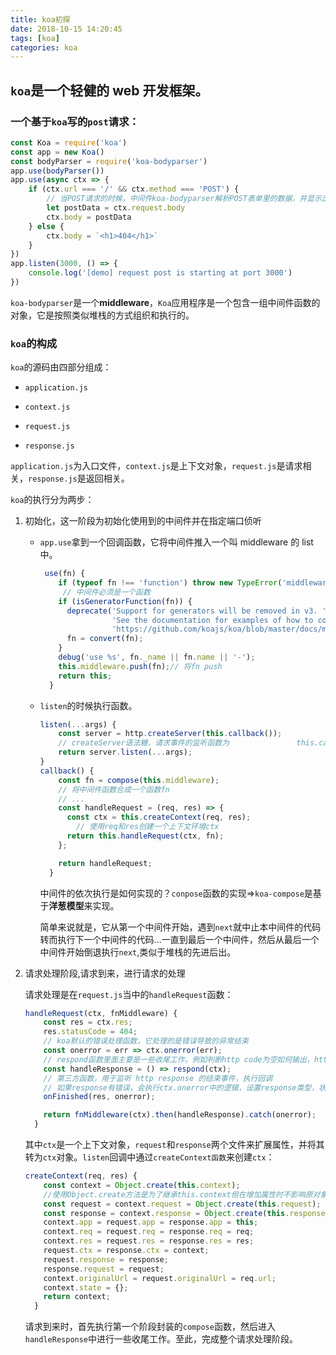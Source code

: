 ```yaml
---
title: koa初探
date: 2018-10-15 14:20:45
tags: [koa]
categories: koa
---
```




## `koa`是一个轻健的 web 开发框架。

### 一个基于`koa`写的`post`请求：

```js
const Koa = require('koa')
const app = new Koa()
const bodyParser = require('koa-bodyparser')
app.use(bodyParser())
app.use(async ctx => {
    if (ctx.url === '/' && ctx.method === 'POST') {
        // 当POST请求的时候，中间件koa-bodyparser解析POST表单里的数据，并显示出来
        let postData = ctx.request.body
        ctx.body = postData
    } else {
        ctx.body = `<h1>404</h1>`
    }
})
app.listen(3000, () => {
    console.log('[demo] request post is starting at port 3000')
})
```

`koa-bodyparser`是一个**middleware**，`Koa`应用程序是一个包含一组中间件函数的对象，它是按照类似堆栈的方式组织和执行的。

### `koa`的构成

`koa`的源码由四部分组成：

-   `application.js`

-   `context.js`

-   `request.js`

-   `response.js`

`application.js`为入口文件，`context.js`是上下文对象，`request.js`是请求相关，`response.js`是返回相关。

`koa`的执行分为两步：

1. 初始化，这一阶段为初始化使用到的中间件并在指定端口侦听

    - `app.use`拿到一个回调函数，它将中间件推入一个叫 middleware 的 list 中。

        ```js
         use(fn) {
            if (typeof fn !== 'function') throw new TypeError('middleware must be a function!');
             // 中间件必须是一个函数
            if (isGeneratorFunction(fn)) {
              deprecate('Support for generators will be removed in v3. ' +
                        'See the documentation for examples of how to convert old middleware ' +
                        'https://github.com/koajs/koa/blob/master/docs/migration.md');
              fn = convert(fn);
            }
            debug('use %s', fn._name || fn.name || '-');
            this.middleware.push(fn);// 将fn push
            return this;
          }
        ```

    - `listen`的时候执行函数。

        ```js
        listen(...args) {
            const server = http.createServer(this.callback());
            // createServer语法糖，请求事件的监听函数为      			this.callback()
            return server.listen(...args);
        }
        callback() {
            const fn = compose(this.middleware);
            // 将中间件函数合成一个函数fn
            // ...
            const handleRequest = (req, res) => {
              const ctx = this.createContext(req, res);
                // 使用req和res创建一个上下文环境ctx
              return this.handleRequest(ctx, fn);
            };

            return handleRequest;
          }
        ```

        中间件的依次执行是如何实现的？`conpose`函数的实现=>`koa-compose`是基于**洋葱模型**来实现。

        简单来说就是，它从第一个中间件开始，遇到`next`就中止本中间件的代码转而执行下一个中间件的代码...一直到最后一个中间件，然后从最后一个中间件开始倒退执行`next`,类似于堆栈的先进后出。

2. 请求处理阶段,请求到来，进行请求的处理

    请求处理是在`request.js`当中的`handleRequest`函数：

    ```js
    handleRequest(ctx, fnMiddleware) {
        const res = ctx.res;
        res.statusCode = 404;
        // koa默认的错误处理函数，它处理的是错误导致的异常结束
        const onerror = err => ctx.onerror(err);
        // respond函数里面主要是一些收尾工作，例如判断http code为空如何输出，http method是head如何输出，body返回是流或json时如何输出
        const handleResponse = () => respond(ctx);
        // 第三方函数，用于监听 http response 的结束事件，执行回调
        // 如果response有错误，会执行ctx.onerror中的逻辑，设置response类型，状态码和错误信息等
        onFinished(res, onerror);

        return fnMiddleware(ctx).then(handleResponse).catch(onerror);
      }
    ```

    其中`ctx`是一个上下文对象，`request`和`response`两个文件来扩展属性，并将其转为`ctx`对象。`listen`回调中通过`createContext函数`来创建`ctx`：

    ```js
    createContext(req, res) {
        const context = Object.create(this.context);
        //使用Object.create方法是为了继承this.context但在增加属性时不影响原对象
        const request = context.request = Object.create(this.request);
        const response = context.response = Object.create(this.response);
        context.app = request.app = response.app = this;
        context.req = request.req = response.req = req;
        context.res = request.res = response.res = res;
        request.ctx = response.ctx = context;
        request.response = response;
        response.request = request;
        context.originalUrl = request.originalUrl = req.url;
        context.state = {};
        return context;
      }
    ```
    请求到来时，首先执行第一个阶段封装的`compose`函数，然后进入`handleResponse`中进行一些收尾工作。至此，完成整个请求处理阶段。
